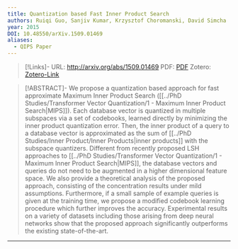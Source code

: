```yaml
---
title: Quantization based Fast Inner Product Search
authors: Ruiqi Guo, Sanjiv Kumar, Krzysztof Choromanski, David Simcha
year: 2015
DOI: 10.48550/arXiv.1509.01469
aliases:
  - QIPS Paper
---
```


>[!Links]-
>URL: http://arxiv.org/abs/1509.01469
>PDF: [PDF](guo2015.pdf)
>Zotero: [Zotero-Link](zotero://select/items/@guo2015)

>[!ABSTRACT]-
>We propose a quantization based approach for fast approximate Maximum Inner Product Search ([[../PhD Studies/Transformer Vector Quantization/1 - Maximum Inner Product Search|MIPS]]). Each database vector is quantized in multiple subspaces via a set of codebooks, learned directly by minimizing the inner product quantization error. Then, the inner product of a query to a database vector is approximated as the sum of [[../PhD Studies/Inner Product/Inner Products|inner products]] with the subspace quantizers. Different from recently proposed LSH approaches to [[../PhD Studies/Transformer Vector Quantization/1 - Maximum Inner Product Search|MIPS]], the database vectors and queries do not need to be augmented in a higher dimensional feature space. We also provide a theoretical analysis of the proposed approach, consisting of the concentration results under mild assumptions. Furthermore, if a small sample of example queries is given at the training time, we propose a modified codebook learning procedure which further improves the accuracy. Experimental results on a variety of datasets including those arising from deep neural networks show that the proposed approach significantly outperforms the existing state-of-the-art.

---

